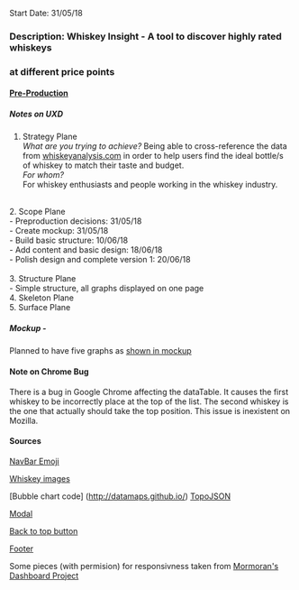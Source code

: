 Start Date: 31/05/18 <br>

### Description: Whiskey Insight - A tool to discover highly rated whiskeys 
### at different price points

#### <u>Pre-Production</u>
##### Notes on UXD
1. Strategy Plane<br>
<em>What are you trying to achieve?</em>
Being able to cross-reference the data from [whiskeyanalysis.com](http://whiskyanalysis.com/index.php/interesting-correlations/how-to-read-the-database/) in order to help users find the ideal bottle/s of whiskey to match their taste and budget.<br>
<em>For whom?</em><br>
For whiskey enthusiasts and people working in the whiskey industry.<br>
<br>
2. Scope Plane<br>
- Preproduction decisions: 31/05/18<br>
- Create mockup: 31/05/18<br>
- Build basic structure: 10/06/18<br>
- Add content and basic design: 18/06/18<br>
- Polish design and complete version 1: 20/06/18<br>
<br>
3. Structure Plane<br>
- Simple structure, all graphs displayed on one page
<br>
4. Skeleton Plane<br>
5. Surface Plane<br>

##### Mockup - 
Planned to have five graphs as [shown in mockup](/assets/pre-production/mock-up-project-2.pdf)

#### Note on Chrome Bug
There is a bug in Google Chrome affecting the dataTable. It causes the first whiskey
to be incorrectly place at the top of the list. The second whiskey is the one that
actually should take the top position.
This issue is inexistent on Mozilla.

#### Sources 

[NavBar Emoji](https://emojipedia.org/licensing/)

[Whiskey images](https://www.pexels.com/photo/alcohol-glass-beverage-pouring-8734/)

[Bubble chart code] (http://datamaps.github.io/)
[TopoJSON](https://github.com/topojson/topojson)

[Modal](https://www.w3schools.com/howto/tryit.asp?filename=tryhow_css_modal)

[Back to top button](https://www.w3schools.com/howto/tryit.asp?filename=tryhow_js_scroll_to_top)

[Footer](https://mdbootstrap.com/components/bootstrap-footer/)

Some pieces (with permision) for responsivness taken from [Mormoran's Dashboard Project](https://github.com/Mormoran/twitter_django/blob/master/static/js/graph.js)